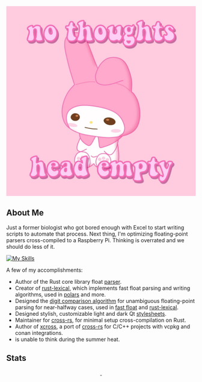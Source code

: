 <div align="center">
  <img src="https://github.com/AlexHuszagh/AlexHuszagh/raw/main/HeadEmpty.jpg" alt="no thoughts. only head empty.">
</div>

## About Me

Just a former biologist who got bored enough with Excel to start writing scripts to automate that process. Next thing, I'm optimizing floating-point parsers cross-compiled to a Raspberry Pi. Thinking is overrated and we should do less of it.

[![My Skills](https://skillicons.dev/icons?i=rust,python,cpp,docker,nodejs,qt,cmake,selenium,mongodb,vue,linux,bash)](https://skillicons.dev)

A few of my accomplishments:
- Author of the Rust core library float [parser][rust-lang-pr].
- Creator of [rust-lexical], which implements fast float parsing and writing algorithms, used in [polars] and more.
- Designed the [digit comparison algorithm][digit-comparison] for unambiguous floating-point parsing for near-halfway cases, used in [fast float][fast-float] and [rust-lexical].
- Designed stylish, customizable light and dark Qt [stylesheets][breeze-stylesheets].
- Maintainer for [cross-rs], for minimal setup cross-compilation on Rust.
- Author of [xcross], a port of [cross-rs] for C/C++ projects with vcpkg and conan integrations.
- is unable to think during the summer heat.

[rust-lang-pr]: https://github.com/rust-lang/rust/pull/86761
[rust-lexical]: https://github.com/Alexhuszagh/rust-lexical
[digit-comparison]: https://github.com/fastfloat/fast_float/blob/main/include/fast_float/digit_comparison.h
[fast-float]: https://github.com/fastfloat/fast_float
[breeze-stylesheets]: https://github.com/Alexhuszagh/BreezeStyleSheets
[cross-rs]: https://github.com/cross-rs/cross
[polars]: https://github.com/pola-rs/polars
[xcross]: https://github.com/Alexhuszagh/xcross

## Stats

<p align="center">
    <a href="https://github.com/AlexHuszagh" style="width: 100%">
        <img src="https://github-readme-stats.vercel.app/api?username=AlexHuszagh&show_icons=true&theme=radical" alt="" height="160px"/>
        <img src="https://github-readme-stats.vercel.app/api/top-langs/?username=AlexHuszagh&layout=compact&theme=radical&langs_count=6" alt="" height="160px"/>
    </a>
</p>
